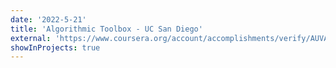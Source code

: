 ```yaml
---
date: '2022-5-21'
title: 'Algorithmic Toolbox - UC San Diego'
external: 'https://www.coursera.org/account/accomplishments/verify/AUVAXNQQBXTU'
showInProjects: true
---
```

